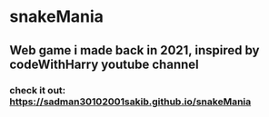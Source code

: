 # snakeMania
## Web game i made back in 2021, inspired by codeWithHarry youtube channel
### check it out: https://sadman30102001sakib.github.io/snakeMania
